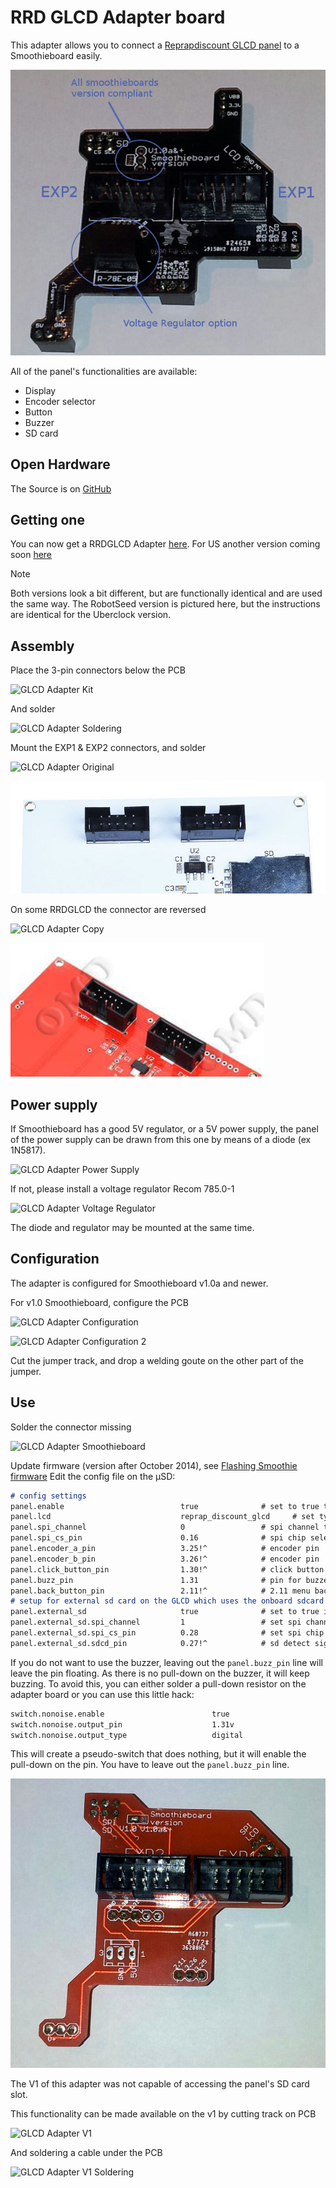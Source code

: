 
# RRD GLCD Adapter board

This adapter allows you to connect a [Reprapdiscount GLCD panel](http://smoothieware.org/panel) to a Smoothieboard easily.

![GLCD Adapter](images/rrdglcdadapter/glcdav2.jpg)

All of the panel's functionalities are available:

- Display
- Encoder selector
- Button
- Buzzer
- SD card

## Open Hardware

The Source is on [GitHub](https://github.com/llegoff/GlcdAdapter2)

## Getting one

You can now get a RRDGLCD Adapter [here](http://robotseed.com).
For US another version coming soon [here](http://shop.uberclock.com)

> [!NOTE]
> Both versions look a bit different, but are functionally identical and are used the same way. The RobotSeed version is pictured here, but the instructions are identical for the Uberclock version.

## Assembly

Place the 3-pin connectors below the PCB

![GLCD Adapter Kit](images/rrdglcdadapter/glcdav2-kit.jpg)

And solder

![GLCD Adapter Soldering](images/rrdglcdadapter/glcdav2-weld0.jpg)

Mount the EXP1 & EXP2 connectors, and solder

![GLCD Adapter Original](images/rrdglcdadapter/glcdav2-orig.jpg)

![RRDGLCD Version](images/rrdglcdadapter/rrdglcdvo.png)

On some RRDGLCD the connector are reversed

![GLCD Adapter Copy](images/rrdglcdadapter/glcdav2-copy.jpg)

![RRDGLCD Copy](images/rrdglcdadapter/rrdglcdcopy.png)

## Power supply

If Smoothieboard has a good 5V regulator, or a 5V power supply, the panel of the power supply can be drawn from this one by means of a diode (ex 1N5817).

![GLCD Adapter Power Supply](images/rrdglcdadapter/glcdav2-power1.jpg)

If not, please install a voltage regulator Recom 785.0-1

![GLCD Adapter Voltage Regulator](images/rrdglcdadapter/glcdav2-power2.jpg)

The diode and regulator may be mounted at the same time.

## Configuration

The adapter is configured for Smoothieboard v1.0a and newer.

For v1.0 Smoothieboard, configure the PCB

![GLCD Adapter Configuration](images/rrdglcdadapter/glcdav2-config1.jpg)

![GLCD Adapter Configuration 2](images/rrdglcdadapter/glcdav2-config2.jpg)

Cut the jumper track, and drop a welding goute on the other part of the jumper.

## Use

Solder the connector missing

![GLCD Adapter Smoothieboard](images/rrdglcdadapter/glcdv2-smoothie.png)

Update firmware (version after October 2014), see [Flashing Smoothie firmware](flashing-smoothie-firmware.md)
Edit the config file on the µSD:

```markdown
# config settings
panel.enable                          true              # set to true to enable the panel code
panel.lcd                             reprap_discount_glcd     # set type of panel
panel.spi_channel                     0                 # spi channel to use  ; GLCD EXP1 Pins 3,5 (MOSI, SCLK)
panel.spi_cs_pin                      0.16              # spi chip select     ; GLCD EXP1 Pin 4
panel.encoder_a_pin                   3.25!^            # encoder pin         ; GLCD EXP2 Pin 3
panel.encoder_b_pin                   3.26!^            # encoder pin         ; GLCD EXP2 Pin 5
panel.click_button_pin                1.30!^            # click button        ; GLCD EXP1 Pin 2
panel.buzz_pin                        1.31              # pin for buzzer      ; GLCD EXP1 Pin 1
panel.back_button_pin                 2.11!^            # 2.11 menu back      ; GLCD EXP2 Pin 8
# setup for external sd card on the GLCD which uses the onboard sdcard SPI port
panel.external_sd                     true              # set to true if there is an extrernal sdcard on the panel
panel.external_sd.spi_channel         1                 # set spi channel the sdcard is on
panel.external_sd.spi_cs_pin          0.28              # set spi chip select for the sdcard (or any spare pin)
panel.external_sd.sdcd_pin            0.27!^            # sd detect signal (set to nc if no sdcard detect) (or any spare pin)
```

If you do not want to use the buzzer, leaving out the `panel.buzz_pin` line will leave the pin floating. As there is no pull-down on the buzzer, it will keep buzzing. To avoid this, you can either solder a pull-down resistor on the adapter board or you can use this little hack:

```markdown
switch.nonoise.enable                        true
switch.nonoise.output_pin                    1.31v
switch.nonoise.output_type                   digital
```

This will create a pseudo-switch that does nothing, but it will enable the pull-down on the pin. You have to leave out the `panel.buzz_pin` line.

![GLCD Adapter](images/rrdglcdadapter/adapter.jpg)

The V1 of this adapter was not capable of accessing the panel's SD card slot.

This functionality can be made available on the v1 by cutting track on PCB

![GLCD Adapter V1](images/rrdglcdadapter/gcldv1-03.jpg)

And soldering a cable under the PCB

![GLCD Adapter V1 Soldering](images/rrdglcdadapter/gcldv1-04.jpg)
